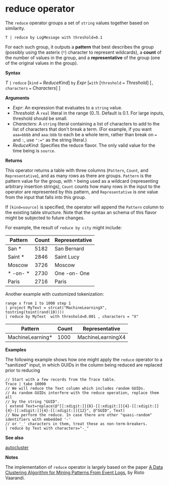 # reduce operator

The `reduce` operator groups a set of `string` values together based on similarity.

    T | reduce by LogMessage with threshold=0.1

For each such group, it outputs a **pattern** that best describes the group (possibly using the
asterix (`*`) character to represent wildcards), a **count** of the number of values in the group,
and a **representative** of the group (one of the original values in the group).


**Syntax**

*T* `|` `reduce` [`kind` `=` *ReduceKind*] `by` *Expr* [`with` [`threshold` `=` *Threshold*] [`,` `characters` `=` *Characters*] ]

**Arguments**

* *Expr*: An expression that evaluates to a `string` value.
* *Threshold*: A `real` literal in the range (0..1). Default is 0.1. For large inputs, threshold should be small. 
* *Characters*: A `string` literal containing a list of characters to add to the list of characters
  that don't break a term. (For example, if you want `aaa=bbbb` and `aaa:bbb` to each be a whole term,
  rather than break on `=` and `:`, use `":="` as the string literal.)
* *ReduceKind*: Specifies the reduce flavor. The only valid value for the time being is `source`.

**Returns**

This operator returns a table with three columns (`Pattern`, `Count`, and `Representative`),
and as many rows as there are groups. `Pattern` is the pattern value for the group, with `*`
being used as a wildcard (representing arbitrary insertion strings), `Count` counts how
many rows in the input to the operator are represented by this pattern, and `Representative`
is one value from the input that falls into this group.

If `[kind=source]` is specified, the operator will append the `Pattern` column to the existing table structure.
Note that the syntax an schema of this flavor might be subjected to future changes.

For example, the result of `reduce by city` might include: 

|Pattern     |Count |Representative|
|------------|------|--------------|
| San *      | 5182 |San Bernard   |
| Saint *    | 2846 |Saint Lucy    |
| Moscow     | 3726 |Moscow        |
| \* -on- \* | 2730 |One -on- One  |
| Paris      | 2716 |Paris         |

Another example with customized tokenization:

```kusto
range x from 1 to 1000 step 1
| project MyText = strcat("MachineLearningX", tostring(toint(rand(10))))
| reduce by MyText  with threshold=0.001 , characters = "X" 
```

|Pattern         |Count|Representative   |
|----------------|-----|-----------------|
|MachineLearning*|1000 |MachineLearningX4|

**Examples**

The following example shows how one might apply the `reduce` operator to a "sanitized"
input, in which GUIDs in the column being reduced are replaced prior to reducing

```kusto
// Start with a few records from the Trace table.
Trace | take 10000
// We will reduce the Text column which includes random GUIDs.
// As random GUIDs interfere with the reduce operation, replace them all
// by the string "GUID".
| extend Text=replace(@"[[:xdigit:]]{8}-[[:xdigit:]]{4}-[[:xdigit:]]{4}-[[:xdigit:]]{4}-[[:xdigit:]]{12}", @"GUID", Text)
// Now perform the reduce. In case there are other "quasi-random" identifiers with embedded '-'
// or '_' characters in them, treat these as non-term-breakers.
| reduce by Text with characters="-_"
```

**See also**

[autocluster](./autoclusterplugin.md)

**Notes**

The implementation of `reduce` operator is largely based on the paper [A Data Clustering Algorithm for Mining Patterns From Event Logs](http://ristov.github.io/publications/slct-ipom03-web.pdf), by Risto Vaarandi.


